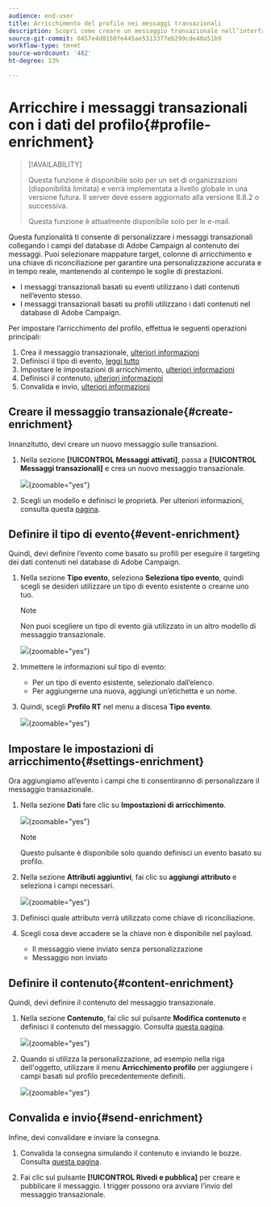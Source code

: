 ```yaml
---
audience: end-user
title: Arricchimento del profilo nei messaggi transazionali
description: Scopri come creare un messaggio transazionale nell’interfaccia utente di Campaign Web
source-git-commit: 0457e4d0150fe445ae5313377eb299cde40a51b9
workflow-type: tm+mt
source-wordcount: '482'
ht-degree: 13%

---
```



# Arricchire i messaggi transazionali con i dati del profilo{#profile-enrichment}

>[!AVAILABILITY]
>
>Questa funzione è disponibile solo per un set di organizzazioni (disponibilità limitata) e verrà implementata a livello globale in una versione futura. Il server deve essere aggiornato alla versione 8.8.2 o successiva.
>
>Questa funzione è attualmente disponibile solo per le e-mail.

Questa funzionalità ti consente di personalizzare i messaggi transazionali collegando i campi del database di Adobe Campaign al contenuto dei messaggi. Puoi selezionare mappature target, colonne di arricchimento e una chiave di riconciliazione per garantire una personalizzazione accurata e in tempo reale, mantenendo al contempo le soglie di prestazioni.

* I messaggi transazionali basati su eventi utilizzano i dati contenuti nell’evento stesso.
* I messaggi transazionali basati su profili utilizzano i dati contenuti nel database di Adobe Campaign.

Per impostare l’arricchimento del profilo, effettua le seguenti operazioni principali:

1. Crea il messaggio transazionale, [ulteriori informazioni](#create-enrichment)
1. Definisci il tipo di evento, [leggi tutto](#event-enrichment)
1. Impostare le impostazioni di arricchimento, [ulteriori informazioni](#settings-enrichment)
1. Definisci il contenuto, [ulteriori informazioni](#content-enrichment)
1. Convalida e invio, [ulteriori informazioni](#send-enrichment)

## Creare il messaggio transazionale{#create-enrichment}

Innanzitutto, devi creare un nuovo messaggio sulle transazioni.

1. Nella sezione **[!UICONTROL Messaggi attivati]**, passa a **[!UICONTROL Messaggi transazionali]** e crea un nuovo messaggio transazionale.

   ![](assets/transactional-browse.png){zoomable="yes"}

1. Scegli un modello e definisci le proprietà. Per ulteriori informazioni, consulta questa [pagina](create-transactional.md#transactional-message).

## Definire il tipo di evento{#event-enrichment}

Quindi, devi definire l’evento come basato su profili per eseguire il targeting dei dati contenuti nel database di Adobe Campaign.

1. Nella sezione **Tipo evento**, seleziona **Seleziona tipo evento**, quindi scegli se desideri utilizzare un tipo di evento esistente o crearne uno tuo.

   >[!NOTE]
   >
   >Non puoi scegliere un tipo di evento già utilizzato in un altro modello di messaggio transazionale.

   ![](assets/profile-enrich.png){zoomable="yes"}

1. Immettere le informazioni sul tipo di evento:

   * Per un tipo di evento esistente, selezionalo dall’elenco.
   * Per aggiungerne una nuova, aggiungi un’etichetta e un nome.

1. Quindi, scegli **Profilo RT** nel menu a discesa **Tipo evento**.

   ![](assets/profile-enrich1.png){zoomable="yes"}

## Impostare le impostazioni di arricchimento{#settings-enrichment}

Ora aggiungiamo all’evento i campi che ti consentiranno di personalizzare il messaggio transazionale.

1. Nella sezione **Dati** fare clic su **Impostazioni di arricchimento**.

   ![](assets/profile-enrich2.png){zoomable="yes"}

   >[!NOTE]
   >
   >Questo pulsante è disponibile solo quando definisci un evento basato su profilo.

1. Nella sezione **Attributi aggiuntivi**, fai clic su **aggiungi attributo** e seleziona i campi necessari.

   ![](assets/profile-enrich3.png){zoomable="yes"}

1. Definisci quale attributo verrà utilizzato come chiave di riconciliazione.

1. Scegli cosa deve accadere se la chiave non è disponibile nel payload.

   * Il messaggio viene inviato senza personalizzazione
   * Messaggio non inviato

## Definire il contenuto{#content-enrichment}

Quindi, devi definire il contenuto del messaggio transazionale.

1. Nella sezione **Contenuto**, fai clic sul pulsante **Modifica contenuto** e definisci il contenuto del messaggio. Consulta [questa pagina](create-transactional.md#transactional-content).

   ![](assets/template-content.png){zoomable="yes"}

1. Quando si utilizza la personalizzazione, ad esempio nella riga dell&#39;oggetto, utilizzare il menu **Arricchimento profilo** per aggiungere i campi basati sul profilo precedentemente definiti.

   ![](assets/profile-enrich4.png){zoomable="yes"}


## Convalida e invio{#send-enrichment}

Infine, devi convalidare e inviare la consegna.

1. Convalida la consegna simulando il contenuto e inviando le bozze. Consulta [questa pagina](validate-transactional.md).

1. Fai clic sul pulsante **[!UICONTROL Rivedi e pubblica]** per creare e pubblicare il messaggio. I trigger possono ora avviare l’invio del messaggio transazionale.


<!--
When creating the event configuration, select the Profile event targeting dimension (see Creating an event).

Add fields to the event, in order to be able to personalize the transactional message (see Defining the event attributes). You must add at least one field to create an enrichment. You do not need to create other fields such as First name and Last name as you will be able to use personalization fields from the Adobe Campaign database.

Create an enrichment in order to link the event to the Profile resource (see Enriching the event) and select this enrichment as the Targeting enrichment.


IMPORTANT
This step is mandatory for profile-based events.
Preview and publish the event (see Previewing and publishing the event).

When previewing the event, the REST API does not contain an attribute specifying the email address, mobile phone, or push notification specific attributes, as it will be retrieved from the Profile resource.

Once the event has been published, a transactional message linked to the new event is automatically created. In order for the event to trigger sending a transactional message, you must modify and publish the message that was just created…

Integrate the event into your website (see Integrate the event triggering).
-->

